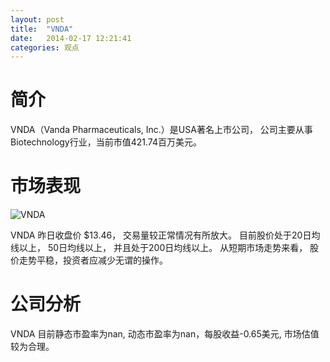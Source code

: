 ```yaml
---
layout: post
title:  "VNDA"
date:   2014-02-17 12:21:41
categories: 观点
---
```


# 简介
VNDA（Vanda Pharmaceuticals, Inc.）是USA著名上市公司，
公司主要从事Biotechnology行业，当前市值421.74百万美元。

# 市场表现

![VNDA](http://finviz.com/chart.ashx?t=VNDA&ty=c&ta=1&p=d&s=l)

VNDA 昨日收盘价 $13.46，
交易量较正常情况有所放大。
目前股价处于20日均线以上，
50日均线以上，
并且处于200日均线以上。
从短期市场走势来看，
股价走势平稳，投资者应减少无谓的操作。

# 公司分析
VNDA 目前静态市盈率为nan, 动态市盈率为nan，每股收益-0.65美元,
市场估值较为合理。
